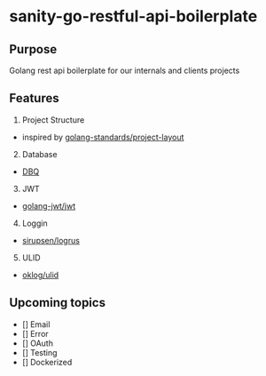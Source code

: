 # sanity-go-restful-api-boilerplate

## Purpose

Golang rest api boilerplate for our internals and clients projects

## Features

1. Project Structure

-   inspired by [golang-standards/project-layout](https://github.com/golang-standards/project-layout)

2. Database

-   [DBQ](https://github.com/rocketlaunchr/dbq)

3. JWT

-   [golang-jwt/jwt](https://github.com/golang-jwt/jwt)

4. Loggin

-   [sirupsen/logrus](https://github.com/sirupsen/logrus)

5. ULID

-   [oklog/ulid](https://github.com/oklog/ulid)

## Upcoming topics

-   [] Email
-   [] Error
-   [] OAuth
-   [] Testing
-   [] Dockerized
